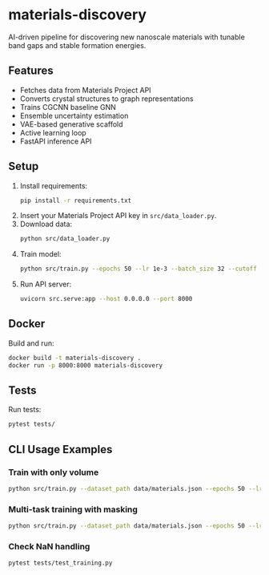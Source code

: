 # materials-discovery

AI-driven pipeline for discovering new nanoscale materials with tunable band gaps and stable formation energies.

## Features

- Fetches data from Materials Project API
- Converts crystal structures to graph representations
- Trains CGCNN baseline GNN
- Ensemble uncertainty estimation
- VAE-based generative scaffold
- Active learning loop
- FastAPI inference API

## Setup

1. Install requirements:
    ```sh
    pip install -r requirements.txt
    ```
2. Insert your Materials Project API key in `src/data_loader.py`.
3. Download data:
    ```sh
    python src/data_loader.py
    ```
4. Train model:
    ```sh
    python src/train.py --epochs 50 --lr 1e-3 --batch_size 32 --cutoff 5.0 --dataset_path data/materials.json
    ```
5. Run API server:
    ```sh
    uvicorn src.serve:app --host 0.0.0.0 --port 8000
    ```

## Docker

Build and run:
```sh
docker build -t materials-discovery .
docker run -p 8000:8000 materials-discovery
```

## Tests

Run tests:
```sh
pytest tests/
```

## CLI Usage Examples

### Train with only volume
```sh
python src/train.py --dataset_path data/materials.json --epochs 50 --lr 1e-3 --batch_size 32 --cutoff 5.0
```

### Multi-task training with masking
```sh
python src/train.py --dataset_path data/materials.json --epochs 50 --lr 1e-3 --batch_size 32 --cutoff 5.0
```

### Check NaN handling
```sh
pytest tests/test_training.py
```
